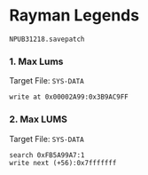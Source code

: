 #  Rayman Legends 

`NPUB31218.savepatch`

### 1. Max Lums

Target File: `SYS-DATA`

```
write at 0x00002A99:0x3B9AC9FF
```

### 2. Max LUMS

Target File: `SYS-DATA`

```
search 0xFB5A99A7:1
write next (+56):0x7fffffff
```

